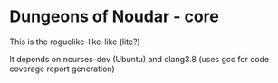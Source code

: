 # Dungeons of Noudar - core
This is the roguelike-like-like (lite?) 

It depends on ncurses-dev (Ubuntu) and clang3.8 (uses gcc for code coverage report generation)
